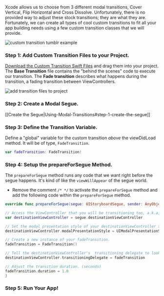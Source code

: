 Xcode allows us to choose from 3 different modal transitions, Cover Vertical, Flip Horizontal and Cross Dissolve. Unfortunately, there is no provided way to adjust these stock transitions; they are what they are. Fortunately, we can create all types of cool custom transitions to fit all your app building needs using a few custom transition classes that we will provide. 

![custom transition tumblr example](http://i.imgur.com/1Sx2rfi.gif)  

### Step 1: Add Custom Transition Files to your Project.  

[Download the Custom Transition Swift Files](https://www.dropbox.com/s/v22rpvqi606d4dq/Transition%20Files.zip?dl=0) and drag them into your project. The **Base Transition** file contains the "behind the scenes" code to execute our transition. The **Fade transition** describes what happens during the transition, a fading transition between ViewControllers. 

![add transition files to project](http://i.imgur.com/vWq788n.gif)  

### Step 2: Create a Modal Segue.  

[[Create the Segue|Using-Modal-Transitions#step-1-create-the-segue]]

### Step 3: Define the Transition Variable.  

Define a "global" variable for the custom transition *above* the viewDidLoad method. It will be of type, ``FadeTransition``.  

```Swift
var fadeTransition: FadeTransition!
```

### Step 4: Setup the prepareForSegue Method.  

The ``prepareForSegue`` method runs any code that we want right before the segue happens. It's kind of like the ``viewWillAppear`` of the segue world.

- Remove the comment ``/* */`` to activate the ``prepareForSegue`` method and add the following code within the ``prepareForSegue`` method.  

```Swift
override func prepareForSegue(segue: UIStoryboardSegue, sender: AnyObject?) {

// Access the ViewController that you will be transitioning too, a.k.a, the destinationViewController.
var destinationViewController = segue.destinationViewController

// Set the modal presentation style of your destinationViewController to be custom.
destinationViewController.modalPresentationStyle = UIModalPresentationStyle.Custom

// Create a new instance of your fadeTransition.
fadeTransition = FadeTransition()

// Tell the destinationViewController's  transitioning delegate to look in fadeTransition for transition instructions.
destinationViewController.transitioningDelegate = fadeTransition

// Adjust the transition duration. (seconds)
fadeTransition.duration = 1.0
}
```

### Step 5: Run Your App!
